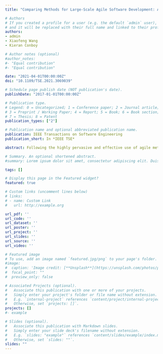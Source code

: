 ```yaml
---
title: "Comparing Methods for Large-Scale Agile Software Development: A Systematic Literature Review"

# Authors
# If you created a profile for a user (e.g. the default `admin` user), write the username (folder name) here
# and it will be replaced with their full name and linked to their profile.
authors:
- admin
- Xiaofeng Wang
- Kieran Conboy

# Author notes (optional)
#author_notes:
#- "Equal contribution"
#- "Equal contribution"

date: "2021-04-01T00:00:00Z"
doi: "10.1109/TSE.2021.3069039"

# Schedule page publish date (NOT publication's date).
publishDate: "2017-01-01T00:00:00Z"

# Publication type.
# Legend: 0 = Uncategorized; 1 = Conference paper; 2 = Journal article;
# 3 = Preprint / Working Paper; 4 = Report; 5 = Book; 6 = Book section;
# 7 = Thesis; 8 = Patent
publication_types: ["2"]

# Publication name and optional abbreviated publication name.
publication: IEEE Transactions on Software Engineering
publication_short: In *IEEE TSE*

abstract: Following the highly pervasive and effective use of agile methods at the team level, many software organisations now wish to replicate this success at the organisational level, adopting large-scale agile methods such as SAFe, Scrum-at-Scale, and others. However, this has proven significantly challenging. An analysis of the extant literature reveals a disparate set of studies across each individual method, with no cross-method comparison based on empirical evidence. This systematic literature review compares the main large-scale agile methods, namely SAFe, LeSS, Scrum-at-Scale, DAD, and the Spotify model. It is the first study to analyse and compare each of the method's principles, practices, tools, and metrics in a standardised manner. For each method, it presents not just the original method specifications but also all extensions and modifications to each method proposed by subsequent empirical research. It includes in this comparison not just commercial large-scale methods but also those that have been custom-built in organisations such as Nokia, Ericsson, and others. Based on the findings reported in this study, practitioners can make a more informed decision as to which commercial method or method component or, indeed, custom-built method is better suited to their needs. Our study reveals a number of theoretical and practical issues in the current literature, such as an emphasis on the practices of commercial frameworks at the expense of their underlying principles, or indeed any of the custom method. A set of challenges and success factors associated with the use of large-scale agile methods are identified. The study also identifies a number of research gaps to be addressed across methods.

# Summary. An optional shortened abstract.
#summary: Lorem ipsum dolor sit amet, consectetur adipiscing elit. Duis posuere tellus ac convallis placerat. Proin tincidunt magna sed ex sollicitudin condimentum.

tags: []

# Display this page in the Featured widget?
featured: true

# Custom links (uncomment lines below)
# links:
# - name: Custom Link
#   url: http://example.org

url_pdf: ''
url_code: ''
url_dataset: ''
url_poster: ''
url_project: ''
url_slides: ''
url_source: ''
url_video: ''

# Featured image
# To use, add an image named `featured.jpg/png` to your page's folder.
#image:
#  caption: 'Image credit: [**Unsplash**](https://unsplash.com/photos/pLCdAaMFLTE)'
#  focal_point: ""
#  preview_only: false

# Associated Projects (optional).
#   Associate this publication with one or more of your projects.
#   Simply enter your project's folder or file name without extension.
#   E.g. `internal-project` references `content/project/internal-project/index.md`.
#   Otherwise, set `projects: []`.
projects: []
#- example

# Slides (optional).
#   Associate this publication with Markdown slides.
#   Simply enter your slide deck's filename without extension.
#   E.g. `slides: "example"` references `content/slides/example/index.md`.
#   Otherwise, set `slides: ""`.
slides: ""
---
```

